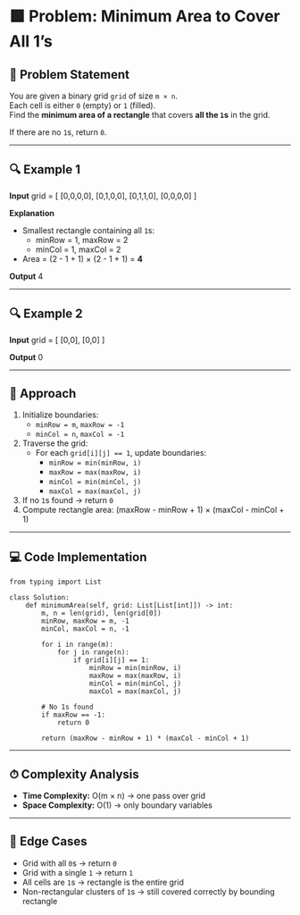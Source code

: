 # 🟩 Problem: Minimum Area to Cover All 1’s

## 📜 Problem Statement
You are given a binary grid `grid` of size `m × n`.  
Each cell is either `0` (empty) or `1` (filled).  
Find the **minimum area of a rectangle** that covers **all the `1`s** in the grid.  

If there are no `1`s, return `0`.

---

## 🔍 Example 1
**Input**
    grid = [
      [0,0,0,0],
      [0,1,0,0],
      [0,1,1,0],
      [0,0,0,0]
    ]

**Explanation**
- Smallest rectangle containing all `1`s:
  - minRow = 1, maxRow = 2  
  - minCol = 1, maxCol = 2  
- Area = (2 - 1 + 1) × (2 - 1 + 1) = **4**

**Output**
    4

---

## 🔍 Example 2
**Input**
    grid = [
      [0,0],
      [0,0]
    ]

**Output**
    0

---

## 🧠 Approach
1. Initialize boundaries:
   - `minRow = m`, `maxRow = -1`
   - `minCol = n`, `maxCol = -1`
2. Traverse the grid:
   - For each `grid[i][j] == 1`, update boundaries:
     - `minRow = min(minRow, i)`
     - `maxRow = max(maxRow, i)`
     - `minCol = min(minCol, j)`
     - `maxCol = max(maxCol, j)`
3. If no `1`s found → return `0`
4. Compute rectangle area:
       (maxRow - minRow + 1) × (maxCol - minCol + 1)

---

## 💻 Code Implementation
    from typing import List

    class Solution:
        def minimumArea(self, grid: List[List[int]]) -> int:
            m, n = len(grid), len(grid[0])
            minRow, maxRow = m, -1
            minCol, maxCol = n, -1

            for i in range(m):
                for j in range(n):
                    if grid[i][j] == 1:
                        minRow = min(minRow, i)
                        maxRow = max(maxRow, i)
                        minCol = min(minCol, j)
                        maxCol = max(maxCol, j)

            # No 1s found
            if maxRow == -1:
                return 0

            return (maxRow - minRow + 1) * (maxCol - minCol + 1)

---

## ⏱ Complexity Analysis
- **Time Complexity:** O(m × n) → one pass over grid  
- **Space Complexity:** O(1) → only boundary variables  

---

## 🧪 Edge Cases
- Grid with all `0`s → return `0`  
- Grid with a single `1` → return `1`  
- All cells are `1`s → rectangle is the entire grid  
- Non-rectangular clusters of `1`s → still covered correctly by bounding rectangle
